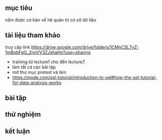 ## mục tiêu
  nắm được cơ bản về hệ quản trị cơ sở dữ liệu
## tài liệu tham khảo
  truy cập link https://drive.google.com/drive/folders/1CMnCSL7yZ-1mBqbFgG_2noVV3ZJshaHo?usp=sharing
  - training từ lecture1 cho đến lecture7.
  - làm tất cả các bài tập
  - mở thư mục pretest và làm
  - https://mode.com/sql-tutorial/introduction-to-sql#how-the-sql-tutorial-for-data-analysis-works
## bài tập
## thử nghiệm
## kết luận